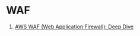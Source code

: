 
# WAF

1. [AWS WAF (Web Application Firewall): Deep Dive](https://dev.to/aws-builders/aws-waf-web-application-firewall-deep-dive-15bd)
